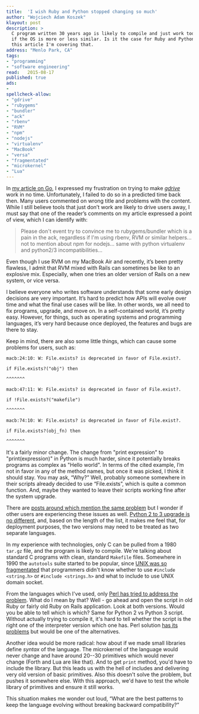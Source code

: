 ```yaml
---
title:	'I wish Ruby and Python stopped changing so much'
author: "Wojciech Adam Koszek"
klayout: post
description: >
  C program written 30 years ago is likely to compile and just work today,
  if the OS is more or less similar. Is it the case for Ruby and Python? In
  this article I'm covering that.
address: "Menlo Park, CA"
tags:
- "programming"
- "software engineering"
read:	2015-08-17
published: true
ads:
- 
spellcheck-allow:
- "gdrive"
- "rubygems"
- "bundler"
- "ack"
- "rbenv"
- "RVM"
- "npm"
- "nodejs"
- "virtualenv"
- "MacBook"
- "versa"
- "fragmentated"
- "microkernel"
- "Lua"
---
```


In [my article on Go](http://www.koszek.com/blog/2015/07/22/why-the-go-wont-be-successful/),
I expressed my frustration on trying to make
[*gdrive*](https://github.com/prasmussen/gdrive) work in no time.
Unfortunately, I failed to do so in a predicted time back then. Many users
commented on wrong title and problems with the content.
While I still believe tools that just
don’t work are likely to drive users away, I must say that one of the
reader’s comments on my article expressed a point of view, which I can
identify with:

> Please don't event try to convince me to rubygems/bundler which is a
> pain in the ack, regardless if I'm using rbenv, RVM or similar
> helpers... not to mention about npm for nodejs... same with python
> virtualenv and python2/3 incompatibilities...

Even though I use RVM on my MacBook Air and recently, it’s been pretty
flawless, I admit that RVM mixed with Rails can sometimes be like to an
explosive mix. Especially, when one tries an older version of Rails on a
new system, or vice versa.

I believe everyone who writes software understands that some early
design decisions are very important. It’s hard to predict how
APIs will evolve over time and what the final use cases will be like. In
other words, we all need to fix programs, upgrade, and move on. In a
self-contained world, it’s pretty easy. However, for things, such as
operating systems and programming languages, it’s very hard because once
deployed, the features and bugs are there to stay.

Keep in mind, there are also some little things, which can cause some
problems for users, such as:

	macb:24:10: W: File.exists? is deprecated in favor of File.exist?.

	if File.exists?("obj") then

	^^^^^^^

	macb:47:11: W: File.exists? is deprecated in favor of File.exist?.

	if !File.exists?("makefile")

	^^^^^^^

	macb:74:10: W: File.exists? is deprecated in favor of File.exist?.

	if File.exists?(obj_fn) then

	^^^^^^^

It's a fairly minor change.
The change from "print expression" to "print(expression)" in Python is much
harder, since it potentially breaks programs as complex as "Hello world".
In terms of the cited example, I’m not in favor in any of the method names, but once it was picked, I
think it should stay. You may ask, “Why?” Well, probably someone
somewhere in their scripts already decided to use “File.exists”, which
is quite a common function. And, maybe they wanted to leave their
scripts working fine after the system upgrade.

There are [posts
around which mention the same problem](http://batsov.com/articles/2014/02/05/a-list-of-deprecated-stuff-in-ruby/)
but I wonder if other users are experiencing these issues as well.
[Python 2 to 3 upgrade is no different](http://python3porting.com/differences.html), and, based on
the length of the list, it makes me feel that, for deployment purposes,
the two versions may need to be treated as two separate languages.

In my
experience with technologies, only C can be pulled from a 1980
`tar.gz` file, and the program is likely to compile. 
We're talking about standard C programs with clean, standard `Makefile`
files. Somewhere in 1990 the `autotools` suite started to be popular, since
[UNIX was so fragmentated](https://queue.acm.org/detail.cfm?id=2349257)
that programmers didn't know whether to use
`#include <string.h>` or `#include <strings.h>` and what to include to use
UNIX domain socket.

From the languages which I've used, only [Perl has tried to address the
problem](http://perldoc.perl.org/feature.html).  What do I mean by that?
Well - go ahead and open the script in old Ruby or fairly old Ruby on Rails
application. Look at both versions. Would you be able to tell which is
which? Same for Python 2 vs Python 3 script.  Without actually trying to
compile it, it's hard to tell whether the script is the right one of the
interpreter version which one has. Perl solution [has its
problems](http://stackoverflow.com/questions/1878108/whats-the-modern-way-of-declaring-which-version-of-perl-to-use)
but would be one of the alternatives.

Another idea would be more radical: how about if we made small libraries
define *syntax* of the language. The microkernel of the language would never
change and have around 20--30 primitives which would never change (Forth and
Lua are like that). And to get `print` method, you'd have to include the
library. But this leads us with the hell of includes and delivering very old
version of basic primitives. Also this doesn't solve the problem, but pushes
it somewhere else. With this approach, we'd have to test the whole library
of primitives and ensure it still works.

This situation makes me wonder out loud, “What are the best patterns to keep
the language evolving without breaking backward compatibility?”
